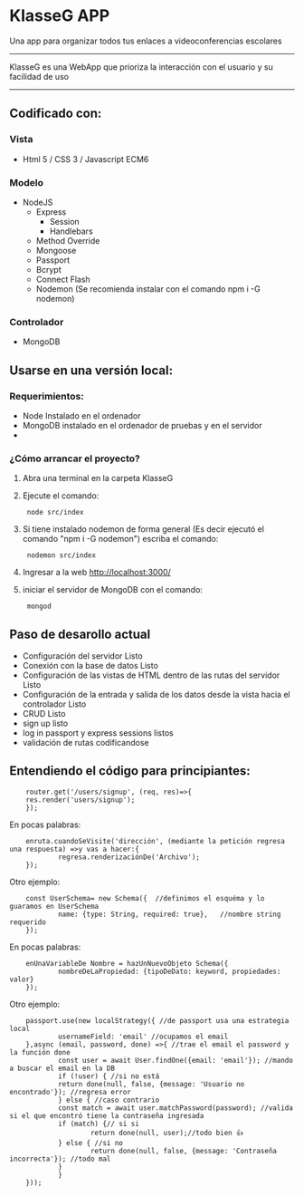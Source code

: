 # KlasseG APP
Una app para organizar todos tus enlaces a videoconferencias escolares
<hr>
KlasseG es una WebApp que prioriza la interacción con el usuario y su facilidad de uso

<hr>

## Codificado con:

### Vista
- Html 5 / CSS 3 / Javascript ECM6
### Modelo
- NodeJS
    - Express
        - Session
        - Handlebars
    - Method Override
    - Mongoose
    - Passport
    - Bcrypt
    - Connect Flash
    - Nodemon (Se recomienda instalar con el comando npm i -G nodemon)
### Controlador
- MongoDB

## Usarse en una versión local:

### Requerimientos:
- Node Instalado en el ordenador
- MongoDB instalado en el ordenador de pruebas y en el servidor
- 

### ¿Cómo arrancar el proyecto?

1. Abra una terminal en la carpeta KlasseG 
2. Ejecute el comando:

        node src/index

3. Si tiene instalado nodemon de forma general (Es decir ejecutó el comando "npm i -G nodemon") escriba el comando:

        nodemon src/index

4. Ingresar a la web [http://localhost:3000/](http://localhost:3000/)

5. iniciar el servidor de MongoDB con el comando:

        mongod

## Paso de desarollo actual

- Configuración del servidor Listo
- Conexión con la base de datos Listo
- Configuración de las vistas de HTML dentro de las rutas del servidor Listo
- Configuración de la entrada y salida de los datos desde la vista hacia el controlador Listo
- CRUD Listo
- sign up listo
- log in passport y express sessions listos
- validación de rutas codificandose


## Entendiendo el código para principiantes:

        router.get('/users/signup', (req, res)=>{
        res.render('users/signup');
        });

En pocas palabras:

        enruta.cuandoSeVisite('dirección', (mediante la petición regresa una respuesta) =>y vas a hacer:{
                regresa.renderizaciónDe('Archivo');
        });

Otro ejemplo:

        const UserSchema= new Schema({  //definimos el esquéma y lo guaramos en UserSchema
                name: {type: String, required: true},   //nombre string requerido
        });

En pocas palabras:

        enUnaVariableDe Nombre = hazUnNuevoObjeto Schema({
                nombreDeLaPropiedad: {tipoDeDato: keyword, propiedades: valor}
        });

Otro ejemplo:

        passport.use(new localStrategy({ //de passport usa una estrategia local
                usernameField: 'email' //ocupamos el email
        },async (email, password, done) =>{ //trae el email el password y la función done
                const user = await User.findOne({email: 'email'}); //mando a buscar el email en la DB
                if (!user) { //si no está
                return done(null, false, {message: 'Usuario no encontrado'}); //regresa error
                } else { //caso contrario
                const match = await user.matchPassword(password); //valida si el que encontró tiene la contraseña ingresada
                if (match) {// si si
                        return done(null, user);//todo bien 👍
                } else { //si no
                        return done(null, false, {message: 'Contraseña incorrecta'}); //todo mal
                }
                }
        }));